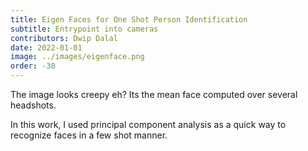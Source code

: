 ```yaml
---
title: Eigen Faces for One Shot Person Identification
subtitle: Entrypoint into cameras
contributors: Dwip Dalal 
date: 2022-01-01
image: ../images/eigenface.png
order: -30
---
```

The image looks creepy eh? Its the mean face computed over several headshots.

In this work, I used principal component analysis as a quick way to recognize faces in a few shot manner.